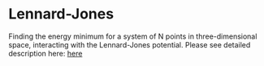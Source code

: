 # Lennard-Jones

Finding the energy minimum for a system of N points in three-dimensional
space, interacting with the Lennard-Jones potential. Please see detailed description here: [here](report_english.pdf) 
